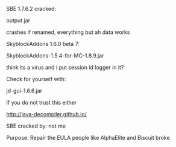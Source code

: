 SBE 1.7.6.2 cracked:

output.jar

crashes if renamed, everything but ah data works


SkyblockAddons 1.6.0 beta 7:

SkyblockAddons-1.5.4-for-MC-1.8.9.jar


think its a virus and i put session id logger in it?

Check for yourself with:

jd-gui-1.6.6.jar


If you do not trust this either

http://java-decompiler.github.io/


SBE cracked by: not me

Purpose: Repair the EULA people like AlphaElite and Biscuit broke

